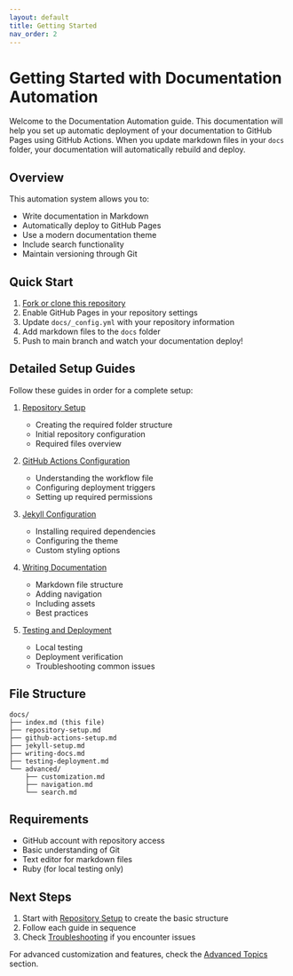 ```yaml
---
layout: default
title: Getting Started
nav_order: 2
---
```


# Getting Started with Documentation Automation

Welcome to the Documentation Automation guide. This documentation will help you set up automatic deployment of your documentation to GitHub Pages using GitHub Actions. When you update markdown files in your `docs` folder, your documentation will automatically rebuild and deploy.

## Overview

This automation system allows you to:
- Write documentation in Markdown
- Automatically deploy to GitHub Pages
- Use a modern documentation theme
- Include search functionality
- Maintain versioning through Git

## Quick Start

1. [Fork or clone this repository](#)
2. Enable GitHub Pages in your repository settings
3. Update `docs/_config.yml` with your repository information
4. Add markdown files to the `docs` folder
5. Push to main branch and watch your documentation deploy!

## Detailed Setup Guides

Follow these guides in order for a complete setup:

1. [Repository Setup](repository-setup.md)
   - Creating the required folder structure
   - Initial repository configuration
   - Required files overview

2. [GitHub Actions Configuration](github-actions-setup.md)
   - Understanding the workflow file
   - Configuring deployment triggers
   - Setting up required permissions

3. [Jekyll Configuration](jekyll-setup.md)
   - Installing required dependencies
   - Configuring the theme
   - Custom styling options

4. [Writing Documentation](writing-docs.md)
   - Markdown file structure
   - Adding navigation
   - Including assets
   - Best practices

5. [Testing and Deployment](testing-deployment.md)
   - Local testing
   - Deployment verification
   - Troubleshooting common issues

## File Structure

```
docs/
├── index.md (this file)
├── repository-setup.md
├── github-actions-setup.md
├── jekyll-setup.md
├── writing-docs.md
├── testing-deployment.md
└── advanced/
    ├── customization.md
    ├── navigation.md
    └── search.md
```

## Requirements

- GitHub account with repository access
- Basic understanding of Git
- Text editor for markdown files
- Ruby (for local testing only)

## Next Steps

1. Start with [Repository Setup](repository-setup.md) to create the basic structure
2. Follow each guide in sequence
3. Check [Troubleshooting](testing-deployment.md#troubleshooting) if you encounter issues

For advanced customization and features, check the [Advanced Topics](advanced/) section.